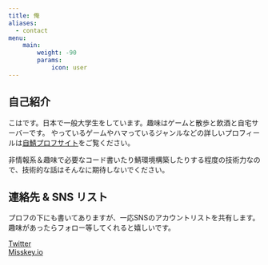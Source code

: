 ```yaml
---
title: 俺
aliases:
  - contact
menu:
    main: 
        weight: -90
        params:
            icon: user
---
```


## 自己紹介

こはです。日本で一般大学生をしています。趣味はゲームと散歩と飲酒と自宅サーバーです。
やっているゲームやハマっているジャンルなどの詳しいプロフィールは[自鯖プロフサイト](https://www.bokukoha.dev/)をご覧ください。

非情報系＆趣味で必要なコード書いたり鯖環境構築したりする程度の技術力なので、技術的な話はそんなに期待しないでください。

## 連絡先 & SNS リスト
プロフの下にも書いてありますが、一応SNSのアカウントリストを共有します。趣味があったらフォロー等してくれると嬉しいです。

[Twitter](https://x.com/Kohxax) <br>
[Misskey.io](https://misskey.io/@bokukoha)
